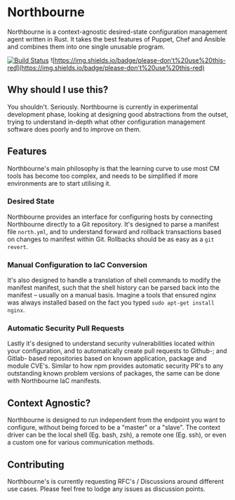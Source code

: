 # Northbourne

Northbourne is a context-agnostic desired-state configuration management agent written in Rust. It takes the best features of Puppet, Chef and Ansible and combines them into one single unusable program.

[![Build Status](https://travis-ci.com/sifex/northbourne.svg?branch=master)](https://travis-ci.com/sifex/northbourne) ![https://img.shields.io/badge/please-don't%20use%20this-red](https://img.shields.io/badge/please-don't%20use%20this-red)

## Why should I use this?

You shouldn't. Seriously. Northbourne is currently in experimental development phase, looking at designing good abstractions from the outset, trying to understand in-depth what other configuration management software does poorly and to improve on them.

## Features

Northbourne's main philosophy is that the learning curve to use most CM tools has become too complex, and needs to be simplified if more environments are to start utilising it.

### Desired State

Northbourne provides an interface for configuring hosts by connecting Northbourne directly to a Git repository. It's designed to parse a manifest file `north.yml`, and to understand forward and rollback transactions based on changes to manifest within Git. Rollbacks should be as easy as a `git revert`.

### Manual Configuration to IaC Conversion

It's also designed to handle a translation of shell commands to modify the manifest manifest, such that the shell history can be parsed back into the manifest – usually on a manual basis. Imagine a tools that ensured nginx was always installed based on the fact you typed `sudo apt-get install nginx`.

### Automatic Security Pull Requests

Lastly it's designed to understand security vulnerabilities located within your configuration, and to automatically create pull requests to Github-; and Gitlab- based repositories based on known application, package and module CVE's. Similar to how npm provides automatic security PR's to any outstanding known problem versions of packages, the same can be done with Northbourne IaC manifests. 

## Context Agnostic?

Northbourne is designed to run independent from the endpoint you want to configure, without being forced to be a "master" or a "slave". The context driver can be the local shell (Eg. bash, zsh), a remote one (Eg. ssh), or even a custom one for various communication methods. 

## Contributing

Northbourne's is currently requesting RFC's / Discussions around different use cases. Please feel free to lodge any issues as discussion points.
